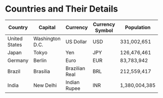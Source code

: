 # Countries and Their Details

| **Country**       | **Capital**      | **Currency**      | **Currency Symbol** | **Population** |
|--------------------|------------------|-------------------|----------------------|-----------------|
| United States      | Washington D.C. | US Dollar         | USD                  | 331,002,651     |
| Japan              | Tokyo           | Yen               | JPY                  | 126,476,461     |
| Germany            | Berlin          | Euro              | EUR                  | 83,783,942      |
| Brazil             | Brasília        | Brazilian Real    | BRL                  | 212,559,417     |
| India              | New Delhi       | Indian Rupee      | INR                  | 1,380,004,385   |
